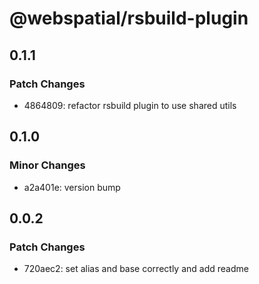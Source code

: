 # @webspatial/rsbuild-plugin

## 0.1.1

### Patch Changes

- 4864809: refactor rsbuild plugin to use shared utils

## 0.1.0

### Minor Changes

- a2a401e: version bump

## 0.0.2

### Patch Changes

- 720aec2: set alias and base correctly and add readme
